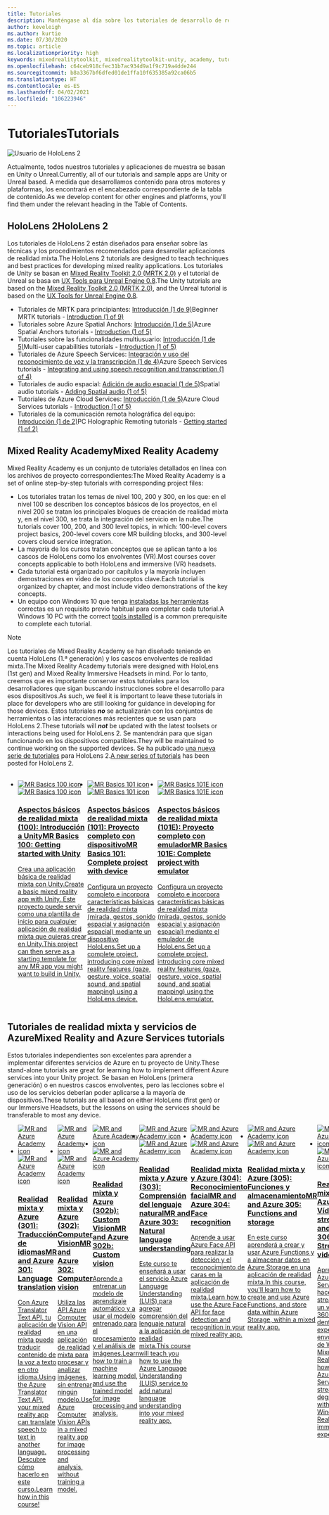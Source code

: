```yaml
---
title: Tutoriales
description: Manténgase al día sobre los tutoriales de desarrollo de realidad mixta que se ofrecen para HoloLens y los servicios de Azure.
author: keveleigh
ms.author: kurtie
ms.date: 07/30/2020
ms.topic: article
ms.localizationpriority: high
keywords: mixedrealitytoolkit, mixedrealitytoolkit-unity, academy, tutorial, mixed reality headset, windows mixed reality headset, virtual reality headset, unity, unreal, HoloLens, Azure spatial anchors, Azure speech services
ms.openlocfilehash: c64ceb918cfec31b7ac934d9a1f9c719a4dde244
ms.sourcegitcommit: b8a3367bf6dfed01de1ffa10f635385a92ca06b5
ms.translationtype: HT
ms.contentlocale: es-ES
ms.lasthandoff: 04/02/2021
ms.locfileid: "106223946"
---
```

# <a name="tutorials"></a><span data-ttu-id="562f3-104">Tutoriales</span><span class="sxs-lookup"><span data-stu-id="562f3-104">Tutorials</span></span>

![Usuario de HoloLens 2](images/08_Tutorials.png)

<span data-ttu-id="562f3-106">Actualmente, todos nuestros tutoriales y aplicaciones de muestra se basan en Unity o Unreal.</span><span class="sxs-lookup"><span data-stu-id="562f3-106">Currently, all of our tutorials and sample apps are Unity or Unreal based.</span></span> <span data-ttu-id="562f3-107">A medida que desarrollamos contenido para otros motores y plataformas, los encontrará en el encabezado correspondiente de la tabla de contenido.</span><span class="sxs-lookup"><span data-stu-id="562f3-107">As we develop content for other engines and platforms, you'll find them under the relevant heading in the Table of Contents.</span></span>

## <a name="hololens-2"></a><span data-ttu-id="562f3-108">HoloLens 2</span><span class="sxs-lookup"><span data-stu-id="562f3-108">HoloLens 2</span></span> 

<span data-ttu-id="562f3-109">Los tutoriales de HoloLens 2 están diseñados para enseñar sobre las técnicas y los procedimientos recomendados para desarrollar aplicaciones de realidad mixta.</span><span class="sxs-lookup"><span data-stu-id="562f3-109">The HoloLens 2 tutorials are designed to teach techniques and best practices for developing mixed reality applications.</span></span> <span data-ttu-id="562f3-110">Los tutoriales de Unity se basan en [Mixed Reality Toolkit 2.0 (MRTK 2.0)](https://github.com/microsoft/MixedRealityToolkit-Unity) y el tutorial de Unreal se basa en [UX Tools para Unreal Engine 0.8](https://github.com/microsoft/MixedReality-UXTools-Unreal).</span><span class="sxs-lookup"><span data-stu-id="562f3-110">The Unity tutorials are based on the [Mixed Reality Toolkit 2.0 (MRTK 2.0)](https://github.com/microsoft/MixedRealityToolkit-Unity), and the Unreal tutorial is based on the [UX Tools for Unreal Engine 0.8](https://github.com/microsoft/MixedReality-UXTools-Unreal).</span></span>

* <span data-ttu-id="562f3-111">Tutoriales de MRTK para principiantes: [Introducción (1 de 9)](tutorials/mr-learning-base-01.md)</span><span class="sxs-lookup"><span data-stu-id="562f3-111">Beginner MRTK tutorials - [Introduction (1 of 9)](tutorials/mr-learning-base-01.md)</span></span>
* <span data-ttu-id="562f3-112">Tutoriales sobre Azure Spatial Anchors: [Introducción (1 de 5)](tutorials/mr-learning-asa-01.md)</span><span class="sxs-lookup"><span data-stu-id="562f3-112">Azure Spatial Anchors tutorials - [Introduction (1 of 5)](tutorials/mr-learning-asa-01.md)</span></span>
* <span data-ttu-id="562f3-113">Tutoriales sobre las funcionalidades multiusuario: [Introducción (1 de 5)](tutorials/mr-learning-sharing-01.md)</span><span class="sxs-lookup"><span data-stu-id="562f3-113">Multi-user capabilities tutorials - [Introduction (1 of 5)](tutorials/mr-learning-sharing-01.md)</span></span>
* <span data-ttu-id="562f3-114">Tutoriales de Azure Speech Services: [Integración y uso del reconocimiento de voz y la transcripción (1 de 4)](tutorials/mrlearning-speechSDK-ch1.md)</span><span class="sxs-lookup"><span data-stu-id="562f3-114">Azure Speech Services tutorials - [Integrating and using speech recognition and transcription (1 of 4)](tutorials/mrlearning-speechSDK-ch1.md)</span></span>
* <span data-ttu-id="562f3-115">Tutoriales de audio espacial: [Adición de audio espacial (1 de 5)](tutorials/unity-spatial-audio-ch1.md)</span><span class="sxs-lookup"><span data-stu-id="562f3-115">Spatial audio tutorials - [Adding Spatial audio (1 of 5)](tutorials/unity-spatial-audio-ch1.md)</span></span>
* <span data-ttu-id="562f3-116">Tutoriales de Azure Cloud Services: [Introducción (1 de 5)](tutorials/mr-learning-azure-01.md)</span><span class="sxs-lookup"><span data-stu-id="562f3-116">Azure Cloud Services tutorials - [Introduction (1 of 5)](tutorials/mr-learning-azure-01.md)</span></span>
* <span data-ttu-id="562f3-117">Tutoriales de la comunicación remota holográfica del equipo: [Introducción (1 de 2)](tutorials/mr-learning-pc-holographic-remoting-01.md)</span><span class="sxs-lookup"><span data-stu-id="562f3-117">PC Holographic Remoting tutorials - [Getting started (1 of 2)](tutorials/mr-learning-pc-holographic-remoting-01.md)</span></span>

## <a name="mixed-reality-academy"></a><span data-ttu-id="562f3-118">Mixed Reality Academy</span><span class="sxs-lookup"><span data-stu-id="562f3-118">Mixed Reality Academy</span></span> 

<span data-ttu-id="562f3-119">Mixed Reality Academy es un conjunto de tutoriales detallados en línea con los archivos de proyecto correspondientes:</span><span class="sxs-lookup"><span data-stu-id="562f3-119">The Mixed Reality Academy is a set of online step-by-step tutorials with corresponding project files:</span></span>

* <span data-ttu-id="562f3-120">Los tutoriales tratan los temas de nivel 100, 200 y 300, en los que: en el nivel 100 se describen los conceptos básicos de los proyectos, en el nivel 200 se tratan los principales bloques de creación de realidad mixta y, en el nivel 300, se trata la integración del servicio en la nube.</span><span class="sxs-lookup"><span data-stu-id="562f3-120">The tutorials cover 100, 200, and 300 level topics, in which: 100-level covers project basics, 200-level covers core MR building blocks, and 300-level covers cloud service integration.</span></span>
* <span data-ttu-id="562f3-121">La mayoría de los cursos tratan conceptos que se aplican tanto a los cascos de HoloLens como los envolventes (VR).</span><span class="sxs-lookup"><span data-stu-id="562f3-121">Most courses cover concepts applicable to both HoloLens and immersive (VR) headsets.</span></span>
* <span data-ttu-id="562f3-122">Cada tutorial está organizado por capítulos y la mayoría incluyen demostraciones en vídeo de los conceptos clave.</span><span class="sxs-lookup"><span data-stu-id="562f3-122">Each tutorial is organized by chapter, and most include video demonstrations of the key concepts.</span></span>
* <span data-ttu-id="562f3-123">Un equipo con Windows 10 que tenga [instaladas las herramientas](../install-the-tools.md) correctas es un requisito previo habitual para completar cada tutorial.</span><span class="sxs-lookup"><span data-stu-id="562f3-123">A Windows 10 PC with the correct [tools installed](../install-the-tools.md) is a common prerequisite to complete each tutorial.</span></span>

>[!NOTE]
><span data-ttu-id="562f3-124">Los tutoriales de Mixed Reality Academy se han diseñado teniendo en cuenta HoloLens (1.ª generación) y los cascos envolventes de realidad mixta.</span><span class="sxs-lookup"><span data-stu-id="562f3-124">The Mixed Reality Academy tutorials were designed with HoloLens (1st gen) and Mixed Reality Immersive Headsets in mind.</span></span> <span data-ttu-id="562f3-125">Por lo tanto, creemos que es importante conservar estos tutoriales para los desarrolladores que sigan buscando instrucciones sobre el desarrollo para esos dispositivos.</span><span class="sxs-lookup"><span data-stu-id="562f3-125">As such, we feel it is important to leave these tutorials in place for developers who are still looking for guidance in developing for those devices.</span></span> <span data-ttu-id="562f3-126">Estos tutoriales **_no_** se actualizarán con los conjuntos de herramientas o las interacciones más recientes que se usan para HoloLens 2.</span><span class="sxs-lookup"><span data-stu-id="562f3-126">These tutorials will **_not_** be updated with the latest toolsets or interactions being used for HoloLens 2.</span></span> <span data-ttu-id="562f3-127">Se mantendrán para que sigan funcionando en los dispositivos compatibles.</span><span class="sxs-lookup"><span data-stu-id="562f3-127">They will be maintained to continue working on the supported devices.</span></span> <span data-ttu-id="562f3-128">Se ha publicado [una nueva serie de tutoriales](tutorials/mr-learning-base-01.md) para HoloLens 2.</span><span class="sxs-lookup"><span data-stu-id="562f3-128">[A new series of tutorials](tutorials/mr-learning-base-01.md) has been posted for HoloLens 2.</span></span>

<br>
<ul id="cardtypes-W" class="cardsW panelContent" style="display: flex; margin-top: 0px;">
                            <li><span data-ttu-id="562f3-129">
                                    <a href="tutorials/holograms-100.md" title="Aspectos básicos de realidad mixta (100)" data-linktype="absolute-path">
                                    <div class="cardSize">
                                        <div class="cardPadding">
                                            <div class="card">
                                                <div class="cardImageOuter">
                                                    <div class="cardImage">
                                                        <img src="images/Holograms100.jpg" alt="MR Basics 100 icon">
                                                    </span><span class="sxs-lookup"><span data-stu-id="562f3-129">
                                    <a href="tutorials/holograms-100.md" title="MR Basics 100" data-linktype="absolute-path">
                                    <div class="cardSize">
                                        <div class="cardPadding">
                                            <div class="card">
                                                <div class="cardImageOuter">
                                                    <div class="cardImage">
                                                        <img src="images/Holograms100.jpg" alt="MR Basics 100 icon">
                                                    </span></span></div>
                                                </div>
                                                <div class="cardText">
                                                    <h3><span data-ttu-id="562f3-130">Aspectos básicos de realidad mixta (100): Introducción a Unity</span><span class="sxs-lookup"><span data-stu-id="562f3-130">MR Basics 100: Getting started with Unity</span></span></h3>
                                                    <p><span data-ttu-id="562f3-131">Crea una aplicación básica de realidad mixta con Unity.</span><span class="sxs-lookup"><span data-stu-id="562f3-131">Create a basic mixed reality app with Unity.</span></span> <span data-ttu-id="562f3-132">Este proyecto puede servir como una plantilla de inicio para cualquier aplicación de realidad mixta que quieras crear en Unity.</span><span class="sxs-lookup"><span data-stu-id="562f3-132">This project can then serve as a starting template for any MR app you might want to build in Unity.</span></span></p>
                                                </div>
                                            </div>
                                        </div>
                                    </div>
                               </a>
                            </li>
                            <li><span data-ttu-id="562f3-133">
                                  <a href="tutorials/holograms-101.md" title="Aspectos básicos de realidad mixta (101)" data-linktype="absolute-path">
                                    <div class="cardSize">
                                        <div class="cardPadding">
                                            <div class="card">
                                                <div class="cardImageOuter">
                                                    <div class="cardImage">
                                                        <img src="images/Holograms101.jpg" alt="MR Basics 101 icon">
                                                    </span><span class="sxs-lookup"><span data-stu-id="562f3-133">
                                  <a href="tutorials/holograms-101.md" title="MR Basics 101" data-linktype="absolute-path">
                                    <div class="cardSize">
                                        <div class="cardPadding">
                                            <div class="card">
                                                <div class="cardImageOuter">
                                                    <div class="cardImage">
                                                        <img src="images/Holograms101.jpg" alt="MR Basics 101 icon">
                                                    </span></span></div>
                                                </div>
                                                <div class="cardText">
                                                    <h3><span data-ttu-id="562f3-134">Aspectos básicos de realidad mixta (101): Proyecto completo con dispositivo</span><span class="sxs-lookup"><span data-stu-id="562f3-134">MR Basics 101: Complete project with device</span></span></h3>
                                                    <p><span data-ttu-id="562f3-135">Configura un proyecto completo e incorpora características básicas de realidad mixta (mirada, gestos, sonido espacial y asignación espacial) mediante un dispositivo HoloLens.</span><span class="sxs-lookup"><span data-stu-id="562f3-135">Set up a complete project, introducing core mixed reality features (gaze, gesture, voice, spatial sound, and spatial mapping) using a HoloLens device.</span></span></p>
                                                </div>
                                            </div>
                                        </div>
                                    </div>
                               </a>
                            </li>
                            <li><span data-ttu-id="562f3-136">
                                <a href="tutorials/holograms-101e.md" title="Aspectos básicos de realidad mixta (101E)" data-linktype="absolute-path">
                                    <div class="cardSize">
                                        <div class="cardPadding">
                                            <div class="card">
                                                <div class="cardImageOuter">
                                                    <div class="cardImage">
                                                        <img src="images/Holograms101E.jpg" alt="MR Basics 101E icon">
                                                    </span><span class="sxs-lookup"><span data-stu-id="562f3-136">
                                <a href="tutorials/holograms-101e.md" title="MR Basics 101E" data-linktype="absolute-path">
                                    <div class="cardSize">
                                        <div class="cardPadding">
                                            <div class="card">
                                                <div class="cardImageOuter">
                                                    <div class="cardImage">
                                                        <img src="images/Holograms101E.jpg" alt="MR Basics 101E icon">
                                                    </span></span></div>
                                                </div>
                                                <div class="cardText">
                                                    <h3><span data-ttu-id="562f3-137">Aspectos básicos de realidad mixta (101E): Proyecto completo con emulador</span><span class="sxs-lookup"><span data-stu-id="562f3-137">MR Basics 101E: Complete project with emulator</span></span></h3>
                                                    <p><span data-ttu-id="562f3-138">Configura un proyecto completo e incorpora características básicas de realidad mixta (mirada, gestos, sonido espacial y asignación espacial) mediante el emulador de HoloLens.</span><span class="sxs-lookup"><span data-stu-id="562f3-138">Set up a complete project, introducing core mixed reality features (gaze, gesture, voice, spatial sound, and spatial mapping) using the HoloLens emulator.</span></span></p>
                                                </div>
                                            </div>
                                        </div>
                                    </div>
                                  </a>
                            </li>
</ul>

## <a name="mixed-reality-and-azure-services-tutorials"></a><span data-ttu-id="562f3-139">Tutoriales de realidad mixta y servicios de Azure</span><span class="sxs-lookup"><span data-stu-id="562f3-139">Mixed Reality and Azure Services tutorials</span></span>

<span data-ttu-id="562f3-140">Estos tutoriales independientes son excelentes para aprender a implementar diferentes servicios de Azure en tu proyecto de Unity.</span><span class="sxs-lookup"><span data-stu-id="562f3-140">These stand-alone tutorials are great for learning how to implement different Azure services into your Unity project.</span></span> <span data-ttu-id="562f3-141">Se basan en HoloLens (primera generación) o en nuestros cascos envolventes, pero las lecciones sobre el uso de los servicios deberían poder aplicarse a la mayoría de dispositivos.</span><span class="sxs-lookup"><span data-stu-id="562f3-141">These tutorials are all based on either HoloLens (first gen) or our Immersive Headsets, but the lessons on using the services should be transferable to most any device.</span></span>

<ul id="cardtypes-W" class="cardsW panelContent" style="display: flex; margin-top: 0px;">
    <li><span data-ttu-id="562f3-142">
                                   <a href="tutorials/mr-azure-301.md" title="Realidad mixta y Azure (301)" data-linktype="absolute-path">
                              <div class="cardSize">
                                  <div class="cardPadding">
                                      <div class="card">
                                          <div class="cardImageOuter">
                                              <div class="cardImage">
                                                  <img src="images/MR-Azure-AcademyTile.jpg" alt="MR and Azure Academy icon">
                                              </span><span class="sxs-lookup"><span data-stu-id="562f3-142">
                                   <a href="tutorials/mr-azure-301.md" title="MR and Azure 301" data-linktype="absolute-path">
                              <div class="cardSize">
                                  <div class="cardPadding">
                                      <div class="card">
                                          <div class="cardImageOuter">
                                              <div class="cardImage">
                                                  <img src="images/MR-Azure-AcademyTile.jpg" alt="MR and Azure Academy icon">
                                              </span></span></div>
                                          </div>
                                          <div class="cardText">
                                              <h3><span data-ttu-id="562f3-143">Realidad mixta y Azure (301): Traducción de idiomas</span><span class="sxs-lookup"><span data-stu-id="562f3-143">MR and Azure 301: Language translation</span></span></h3>
                                              <p><span data-ttu-id="562f3-144">Con Azure Translator Text API, tu aplicación de realidad mixta puede traducir contenido de la voz a texto en otro idioma.</span><span class="sxs-lookup"><span data-stu-id="562f3-144">Using the Azure Translator Text API, your mixed reality app can translate speech to text in another language.</span></span> <span data-ttu-id="562f3-145">Descubre cómo hacerlo en este curso.</span><span class="sxs-lookup"><span data-stu-id="562f3-145">Learn how in this course!</span></span></p>
                                          </div>
                                      </div>
                                  </div>
                              </div>
                              </a>
                            </li>
                                 <li><span data-ttu-id="562f3-146">
                                   <a href="tutorials/mr-azure-302.md" title="Realidad mixta y Azure (302)" data-linktype="absolute-path">
                              <div class="cardSize">
                                  <div class="cardPadding">
                                      <div class="card">
                                          <div class="cardImageOuter">
                                              <div class="cardImage">
                                                  <img src="images/MR-Azure-AcademyTile.jpg" alt="MR and Azure Academy icon">
                                              </span><span class="sxs-lookup"><span data-stu-id="562f3-146">
                                   <a href="tutorials/mr-azure-302.md" title="MR and Azure 302" data-linktype="absolute-path">
                              <div class="cardSize">
                                  <div class="cardPadding">
                                      <div class="card">
                                          <div class="cardImageOuter">
                                              <div class="cardImage">
                                                  <img src="images/MR-Azure-AcademyTile.jpg" alt="MR and Azure Academy icon">
                                              </span></span></div>
                                          </div>
                                          <div class="cardText">
                                              <h3><span data-ttu-id="562f3-147">Realidad mixta y Azure (302): Computer Vision</span><span class="sxs-lookup"><span data-stu-id="562f3-147">MR and Azure 302: Computer vision</span></span></h3>
                                              <p><span data-ttu-id="562f3-148">Utiliza las API Azure Computer Vision API en una aplicación de realidad mixta para procesar y analizar imágenes, sin entrenar ningún modelo.</span><span class="sxs-lookup"><span data-stu-id="562f3-148">Use Azure Computer Vision APIs in a mixed reality app for image processing and analysis, without training a model.</span></span></p>
                                          </div>
                                      </div>
                                  </div>
                              </div>
                              </a>
                            </li>
                                 <li><span data-ttu-id="562f3-149">
                                   <a href="tutorials/mr-azure-302b.md" title="Realidad mixta y Azure (302b)" data-linktype="absolute-path">
                              <div class="cardSize">
                                  <div class="cardPadding">
                                      <div class="card">
                                          <div class="cardImageOuter">
                                              <div class="cardImage">
                                                  <img src="images/MR-Azure-AcademyTile.jpg" alt="MR and Azure Academy icon">
                                              </span><span class="sxs-lookup"><span data-stu-id="562f3-149">
                                   <a href="tutorials/mr-azure-302b.md" title="MR and Azure 302b" data-linktype="absolute-path">
                              <div class="cardSize">
                                  <div class="cardPadding">
                                      <div class="card">
                                          <div class="cardImageOuter">
                                              <div class="cardImage">
                                                  <img src="images/MR-Azure-AcademyTile.jpg" alt="MR and Azure Academy icon">
                                              </span></span></div>
                                          </div>
                                          <div class="cardText">
                                              <h3><span data-ttu-id="562f3-150">Realidad mixta y Azure (302b): Custom Vision</span><span class="sxs-lookup"><span data-stu-id="562f3-150">MR and Azure 302b: Custom vision</span></span></h3>
                                              <p><span data-ttu-id="562f3-151">Aprende a entrenar un modelo de aprendizaje automático y a usar el modelo entrenado para el procesamiento y el análisis de imágenes.</span><span class="sxs-lookup"><span data-stu-id="562f3-151">Learn how to train a machine learning model, and use the trained model for image processing and analysis.</span></span></p>
                                          </div>
                                      </div>
                                  </div>
                              </div>
                              </a>
                            </li>                            
                                 <li><span data-ttu-id="562f3-152">
                                   <a href="tutorials/mr-azure-303.md" title="Realidad mixta y Azure (303)" data-linktype="absolute-path">
                              <div class="cardSize">
                                  <div class="cardPadding">
                                      <div class="card">
                                          <div class="cardImageOuter">
                                              <div class="cardImage">
                                                  <img src="images/MR-Azure-AcademyTile.jpg" alt="MR and Azure Academy icon">
                                              </span><span class="sxs-lookup"><span data-stu-id="562f3-152">
                                   <a href="tutorials/mr-azure-303.md" title="MR and Azure 303" data-linktype="absolute-path">
                              <div class="cardSize">
                                  <div class="cardPadding">
                                      <div class="card">
                                          <div class="cardImageOuter">
                                              <div class="cardImage">
                                                  <img src="images/MR-Azure-AcademyTile.jpg" alt="MR and Azure Academy icon">
                                              </span></span></div>
                                          </div>
                                          <div class="cardText">
                                              <h3><span data-ttu-id="562f3-153">Realidad mixta y Azure (303): Comprensión del lenguaje natural</span><span class="sxs-lookup"><span data-stu-id="562f3-153">MR and Azure 303: Natural language understanding</span></span></h3>
                                              <p><span data-ttu-id="562f3-154">Este curso te enseñará a usar el servicio Azure Language Understanding (LUIS) para agregar comprensión del lenguaje natural a la aplicación de realidad mixta.</span><span class="sxs-lookup"><span data-stu-id="562f3-154">This course will teach you how to use the Azure Language Understanding (LUIS) service to add natural language understanding into your mixed reality app.</span></span></p>
                                          </div>
                                      </div>
                                  </div>
                              </div>
                              </a>
                            </li>
                                 <li><span data-ttu-id="562f3-155">
                                   <a href="tutorials/mr-azure-304.md" title="Realidad mixta y Azure (304)" data-linktype="absolute-path">
                              <div class="cardSize">
                                  <div class="cardPadding">
                                      <div class="card">
                                          <div class="cardImageOuter">
                                              <div class="cardImage">
                                                  <img src="images/MR-Azure-AcademyTile.jpg" alt="MR and Azure Academy icon">
                                              </span><span class="sxs-lookup"><span data-stu-id="562f3-155">
                                   <a href="tutorials/mr-azure-304.md" title="MR and Azure 304" data-linktype="absolute-path">
                              <div class="cardSize">
                                  <div class="cardPadding">
                                      <div class="card">
                                          <div class="cardImageOuter">
                                              <div class="cardImage">
                                                  <img src="images/MR-Azure-AcademyTile.jpg" alt="MR and Azure Academy icon">
                                              </span></span></div>
                                          </div>
                                          <div class="cardText">
                                              <h3><span data-ttu-id="562f3-156">Realidad mixta y Azure (304): Reconocimiento facial</span><span class="sxs-lookup"><span data-stu-id="562f3-156">MR and Azure 304: Face recognition</span></span></h3>
                                              <p><span data-ttu-id="562f3-157">Aprende a usar Azure Face API para realizar la detección y el reconocimiento de caras en la aplicación de realidad mixta.</span><span class="sxs-lookup"><span data-stu-id="562f3-157">Learn how to use the Azure Face API for face detection and recognition in your mixed reality app.</span></span></p>
                                          </div>
                                      </div>
                                  </div>
                              </div>
                              </a>
                            </li>
                                 <li><span data-ttu-id="562f3-158">
                                   <a href="tutorials/mr-azure-305.md" title="Realidad mixta y Azure (305)" data-linktype="absolute-path">
                              <div class="cardSize">
                                  <div class="cardPadding">
                                      <div class="card">
                                          <div class="cardImageOuter">
                                              <div class="cardImage">
                                                  <img src="images/MR-Azure-AcademyTile.jpg" alt="MR and Azure Academy icon">
                                              </span><span class="sxs-lookup"><span data-stu-id="562f3-158">
                                   <a href="tutorials/mr-azure-305.md" title="MR and Azure 305" data-linktype="absolute-path">
                              <div class="cardSize">
                                  <div class="cardPadding">
                                      <div class="card">
                                          <div class="cardImageOuter">
                                              <div class="cardImage">
                                                  <img src="images/MR-Azure-AcademyTile.jpg" alt="MR and Azure Academy icon">
                                              </span></span></div>
                                          </div>
                                          <div class="cardText">
                                              <h3><span data-ttu-id="562f3-159">Realidad mixta y Azure (305): Funciones y almacenamiento</span><span class="sxs-lookup"><span data-stu-id="562f3-159">MR and Azure 305: Functions and storage</span></span></h3>
                                              <p><span data-ttu-id="562f3-160">En este curso aprenderá a crear y usar Azure Functions y a almacenar datos en Azure Storage en una aplicación de realidad mixta.</span><span class="sxs-lookup"><span data-stu-id="562f3-160">In this course, you'll learn how to create and use Azure Functions, and store data within Azure Storage, within a mixed reality app.</span></span></p>
                                          </div>
                                      </div>
                                  </div>
                              </div>
                              </a>
                            </li>
                                 <li><span data-ttu-id="562f3-161">
                                   <a href="tutorials/mr-azure-306.md" title="Realidad mixta y Azure (306)" data-linktype="absolute-path">
                              <div class="cardSize">
                                  <div class="cardPadding">
                                      <div class="card">
                                          <div class="cardImageOuter">
                                              <div class="cardImage">
                                                  <img src="images/MR-Azure-AcademyTile.jpg" alt="MR and Azure Academy icon">
                                              </span><span class="sxs-lookup"><span data-stu-id="562f3-161">
                                   <a href="tutorials/mr-azure-306.md" title="MR and Azure 306" data-linktype="absolute-path">
                              <div class="cardSize">
                                  <div class="cardPadding">
                                      <div class="card">
                                          <div class="cardImageOuter">
                                              <div class="cardImage">
                                                  <img src="images/MR-Azure-AcademyTile.jpg" alt="MR and Azure Academy icon">
                                              </span></span></div>
                                          </div>
                                          <div class="cardText">
                                              <h3><span data-ttu-id="562f3-162">Realidad mixta y Azure (306): Vídeo en streaming</span><span class="sxs-lookup"><span data-stu-id="562f3-162">MR and Azure 306: Streaming video</span></span></h3>
                                              <p><span data-ttu-id="562f3-163">Aprende a usar Azure Media Services para hacer streaming de un vídeo de 360 grados dentro de una experiencia envolvente (VR) de Windows Mixed Reality.</span><span class="sxs-lookup"><span data-stu-id="562f3-163">Learn how to use Azure Media Services to stream 360-degree video within a Windows Mixed Reality immersive (VR) experience.</span></span></p>
                                          </div>
                                      </div>
                                  </div>
                              </div>
                              </a>
                            </li>
                                 <li><span data-ttu-id="562f3-164">
                                   <a href="tutorials/mr-azure-307.md" title="Realidad mixta y Azure (307)" data-linktype="absolute-path">
                              <div class="cardSize">
                                  <div class="cardPadding">
                                      <div class="card">
                                          <div class="cardImageOuter">
                                              <div class="cardImage">
                                                  <img src="images/MR-Azure-AcademyTile.jpg" alt="MR and Azure Academy icon">
                                              </span><span class="sxs-lookup"><span data-stu-id="562f3-164">
                                   <a href="tutorials/mr-azure-307.md" title="MR and Azure 307" data-linktype="absolute-path">
                              <div class="cardSize">
                                  <div class="cardPadding">
                                      <div class="card">
                                          <div class="cardImageOuter">
                                              <div class="cardImage">
                                                  <img src="images/MR-Azure-AcademyTile.jpg" alt="MR and Azure Academy icon">
                                              </span></span></div>
                                          </div>
                                          <div class="cardText">
                                              <h3><span data-ttu-id="562f3-165">Realidad mixta y Azure (307): Aprendizaje automático</span><span class="sxs-lookup"><span data-stu-id="562f3-165">MR and Azure 307: Machine learning</span></span></h3>
                                              <p><span data-ttu-id="562f3-166">Aprovecha Azure Machine Learning Studio (clásico) dentro de la aplicación de realidad mixta para implementar un gran número de algoritmos de aprendizaje automático (ML).</span><span class="sxs-lookup"><span data-stu-id="562f3-166">Leverage Azure Machine Learning Studio (classic) within your mixed reality app to deploy a large number of machine learning (ML) algorithms.</span></span></p>
                                          </div>
                                      </div>
                                  </div>
                              </div>
                              </a>
                            </li>
                                 <li><span data-ttu-id="562f3-167">
                                   <a href="tutorials/mr-azure-308.md" title="Realidad mixta y Azure (308)" data-linktype="absolute-path">
                              <div class="cardSize">
                                  <div class="cardPadding">
                                      <div class="card">
                                          <div class="cardImageOuter">
                                              <div class="cardImage">
                                                  <img src="images/MR-Azure-AcademyTile.jpg" alt="MR and Azure Academy icon">
                                              </span><span class="sxs-lookup"><span data-stu-id="562f3-167">
                                   <a href="tutorials/mr-azure-308.md" title="MR and Azure 308" data-linktype="absolute-path">
                              <div class="cardSize">
                                  <div class="cardPadding">
                                      <div class="card">
                                          <div class="cardImageOuter">
                                              <div class="cardImage">
                                                  <img src="images/MR-Azure-AcademyTile.jpg" alt="MR and Azure Academy icon">
                                              </span></span></div>
                                          </div>
                                          <div class="cardText">
                                              <h3><span data-ttu-id="562f3-168">Realidad mixta y Azure (308): Notificaciones entre dispositivos</span><span class="sxs-lookup"><span data-stu-id="562f3-168">MR and Azure 308: Cross-device notifications</span></span></h3>
                                              <p><span data-ttu-id="562f3-169">En este curso, aprenderás a usar varios servicios de Azure para enviar notificaciones push y cambios de escenas desde una aplicación para PC a una aplicación de realidad mixta.</span><span class="sxs-lookup"><span data-stu-id="562f3-169">In this course, you'll learn how to use several Azure services to deliver push notifications and scene changes from a PC app to a mixed reality app.</span></span></p>
                                          </div>
                                      </div>
                                  </div>
                              </div>
                              </a>
                            </li>
                                 <li><span data-ttu-id="562f3-170">
                                   <a href="tutorials/mr-azure-309.md" title="Realidad mixta y Azure (309)" data-linktype="absolute-path">
                              <div class="cardSize">
                                  <div class="cardPadding">
                                      <div class="card">
                                          <div class="cardImageOuter">
                                              <div class="cardImage">
                                                  <img src="images/MR-Azure-AcademyTile.jpg" alt="MR and Azure Academy icon">
                                              </span><span class="sxs-lookup"><span data-stu-id="562f3-170">
                                   <a href="tutorials/mr-azure-309.md" title="MR and Azure 309" data-linktype="absolute-path">
                              <div class="cardSize">
                                  <div class="cardPadding">
                                      <div class="card">
                                          <div class="cardImageOuter">
                                              <div class="cardImage">
                                                  <img src="images/MR-Azure-AcademyTile.jpg" alt="MR and Azure Academy icon">
                                              </span></span></div>
                                          </div>
                                          <div class="cardText">
                                              <h3><span data-ttu-id="562f3-171">Realidad mixta y Azure (309): Application Insights</span><span class="sxs-lookup"><span data-stu-id="562f3-171">MR and Azure 309: Application insights</span></span></h3>
                                              <p><span data-ttu-id="562f3-172">Usa el servicio Azure Application Insights para recopilar análisis sobre el comportamiento del usuario en una aplicación de realidad mixta.</span><span class="sxs-lookup"><span data-stu-id="562f3-172">Use the Azure Application Insights service to collect analytics on user behavior within a mixed reality app.</span></span></p>
                                          </div>
                                      </div>
                                  </div>
                              </div>
                              </a>
                            </li> 
                                 <li><span data-ttu-id="562f3-173">
                                   <a href="tutorials/mr-azure-310.md" title="Realidad mixta y Azure (310)" data-linktype="absolute-path">
                              <div class="cardSize">
                                  <div class="cardPadding">
                                      <div class="card">
                                          <div class="cardImageOuter">
                                              <div class="cardImage">
                                                  <img src="images/MR-Azure-AcademyTile.jpg" alt="MR and Azure Academy icon">
                                              </span><span class="sxs-lookup"><span data-stu-id="562f3-173">
                                   <a href="tutorials/mr-azure-310.md" title="MR and Azure 310" data-linktype="absolute-path">
                              <div class="cardSize">
                                  <div class="cardPadding">
                                      <div class="card">
                                          <div class="cardImageOuter">
                                              <div class="cardImage">
                                                  <img src="images/MR-Azure-AcademyTile.jpg" alt="MR and Azure Academy icon">
                                              </span></span></div>
                                          </div>
                                          <div class="cardText">
                                              <h3><span data-ttu-id="562f3-174">Realidad mixta y Azure (310): Detección de objetos</span><span class="sxs-lookup"><span data-stu-id="562f3-174">MR and Azure 310: Object detection</span></span></h3>
                                              <p><span data-ttu-id="562f3-175">Entrena un modelo de aprendizaje automático y usa el modelo entrenado para reconocer objetos similares y sus posiciones en el mundo físico.</span><span class="sxs-lookup"><span data-stu-id="562f3-175">Train a machine learning model, and use the trained model to recognize similar objects and their positions in the physical world.</span></span></p>
                                          </div>
                                      </div>
                                  </div>
                              </div>
                              </a>
                            </li> 
                                 <li><span data-ttu-id="562f3-176">
                                   <a href="tutorials/mr-azure-311.md" title="Realidad mixta y Azure (311)" data-linktype="absolute-path">
                              <div class="cardSize">
                                  <div class="cardPadding">
                                      <div class="card">
                                          <div class="cardImageOuter">
                                              <div class="cardImage">
                                                  <img src="images/MR-Azure-AcademyTile.jpg" alt="MR and Azure Academy icon">
                                              </span><span class="sxs-lookup"><span data-stu-id="562f3-176">
                                   <a href="tutorials/mr-azure-311.md" title="MR and Azure 311" data-linktype="absolute-path">
                              <div class="cardSize">
                                  <div class="cardPadding">
                                      <div class="card">
                                          <div class="cardImageOuter">
                                              <div class="cardImage">
                                                  <img src="images/MR-Azure-AcademyTile.jpg" alt="MR and Azure Academy icon">
                                              </span></span></div>
                                          </div>
                                          <div class="cardText">
                                              <h3><span data-ttu-id="562f3-177">Realidad mixta y Azure (311): Microsoft Graph</span><span class="sxs-lookup"><span data-stu-id="562f3-177">MR and Azure 311: Microsoft Graph</span></span></h3>
                                              <p><span data-ttu-id="562f3-178">Obtén información sobre cómo conectarse a los servicios de Microsoft Graph desde una aplicación de realidad mixta.</span><span class="sxs-lookup"><span data-stu-id="562f3-178">Learn how to connect to Microsoft Graph services from within a mixed reality app.</span></span></p>
                                          </div>
                                      </div>
                                  </div>
                              </div>
                              </a>
                            </li> 
                                 <li><span data-ttu-id="562f3-179">
                                   <a href="tutorials/mr-azure-312.md" title="Realidad mixta y Azure (312)" data-linktype="absolute-path">
                              <div class="cardSize">
                                  <div class="cardPadding">
                                      <div class="card">
                                          <div class="cardImageOuter">
                                              <div class="cardImage">
                                                  <img src="images/MR-Azure-AcademyTile.jpg" alt="MR and Azure Academy icon">
                                              </span><span class="sxs-lookup"><span data-stu-id="562f3-179">
                                   <a href="tutorials/mr-azure-312.md" title="MR and Azure 312" data-linktype="absolute-path">
                              <div class="cardSize">
                                  <div class="cardPadding">
                                      <div class="card">
                                          <div class="cardImageOuter">
                                              <div class="cardImage">
                                                  <img src="images/MR-Azure-AcademyTile.jpg" alt="MR and Azure Academy icon">
                                              </span></span></div>
                                          </div>
                                          <div class="cardText">
                                              <h3><span data-ttu-id="562f3-180">Realidad mixta y Azure (312): Integración de bots</span><span class="sxs-lookup"><span data-stu-id="562f3-180">MR and Azure 312: Bot integration</span></span></h3>
                                              <p><span data-ttu-id="562f3-181">Crea e implementa un bot con Microsoft Bot Framework v4 y comunícate con él en una aplicación de realidad mixta.</span><span class="sxs-lookup"><span data-stu-id="562f3-181">Create and deploy a bot using Microsoft Bot Framework v4, and communicate with it in a mixed reality app.</span></span></p>
                                          </div>
                                      </div>
                                  </div>
                              </div>
                              </a>
                            </li> 
                                 <li><span data-ttu-id="562f3-182">
                                   <a href="tutorials/mr-azure-313.md" title="Realidad mixta y Azure (313)" data-linktype="absolute-path">
                              <div class="cardSize">
                                  <div class="cardPadding">
                                      <div class="card">
                                          <div class="cardImageOuter">
                                              <div class="cardImage">
                                                  <img src="images/MR-Azure-AcademyTile.jpg" alt="MR and Azure Academy icon">
                                              </span><span class="sxs-lookup"><span data-stu-id="562f3-182">
                                   <a href="tutorials/mr-azure-313.md" title="MR and Azure 313" data-linktype="absolute-path">
                              <div class="cardSize">
                                  <div class="cardPadding">
                                      <div class="card">
                                          <div class="cardImageOuter">
                                              <div class="cardImage">
                                                  <img src="images/MR-Azure-AcademyTile.jpg" alt="MR and Azure Academy icon">
                                              </span></span></div>
                                          </div>
                                          <div class="cardText">
                                              <h3><span data-ttu-id="562f3-183">Realidad mixta y Azure (313): Servicio IoT Hub</span><span class="sxs-lookup"><span data-stu-id="562f3-183">MR and Azure 313: IoT Hub Service</span></span></h3>
                                              <p><span data-ttu-id="562f3-184">Aprende a implementar el servicio Azure IoT Hub en una máquina virtual y a visualizar los datos en HoloLens.</span><span class="sxs-lookup"><span data-stu-id="562f3-184">Learn how to implement Azure IoT Hub service on a virtual machine, and visualize the data on HoloLens.</span></span></p>
                                          </div>
                                      </div>
                                  </div>
                              </div>
                              </a>
                            </li> 
</ul>
